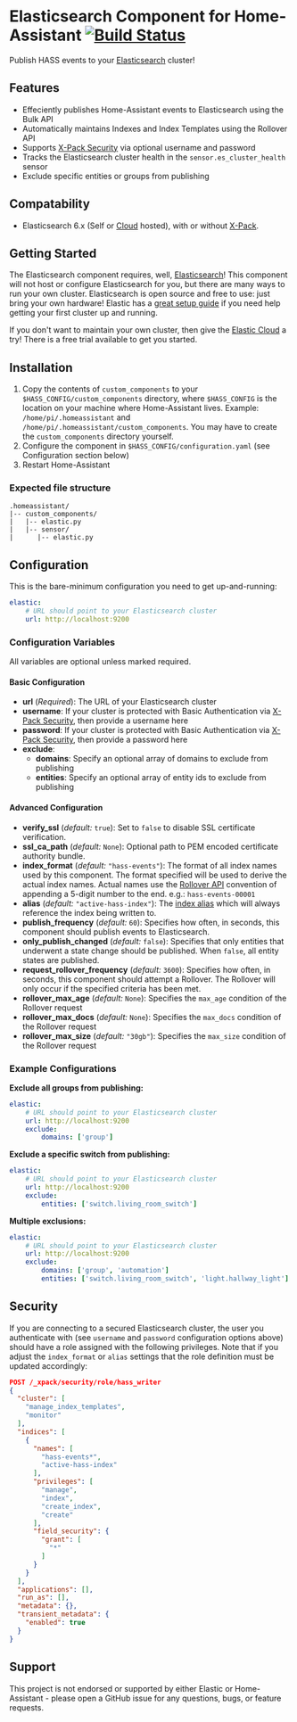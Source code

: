 Elasticsearch Component for Home-Assistant
[![Build Status](https://travis-ci.org/legrego/homeassistant-elasticsearch.svg?branch=master)](https://travis-ci.org/legrego/homeassistant-elasticsearch)
=====

Publish HASS events to your [Elasticsearch](https://elastic.co) cluster!

## Features
* Effeciently publishes Home-Assistant events to Elasticsearch using the Bulk API
* Automatically maintains Indexes and Index Templates using the Rollover API
* Supports [X-Pack Security](https://www.elastic.co/products/x-pack/security) via optional username and password
* Tracks the Elasticsearch cluster health in the `sensor.es_cluster_health` sensor
* Exclude specific entities or groups from publishing

## Compatability
* Elasticsearch 6.x (Self or [Cloud](https://www.elastic.co/cloud) hosted), with or without [X-Pack](https://www.elastic.co/products/x-pack).

## Getting Started
The Elasticsearch component requires, well, [Elasticsearch](https://www.elastic.co/products/elasticsearch)!
This component will not host or configure Elasticsearch for you, but there are many ways to run your own cluster.
Elasticsearch is open source and free to use: just bring your own hardware!
Elastic has a [great setup guide](https://www.elastic.co/start) if you need help getting your first cluster up and running.

If you don't want to maintain your own cluster, then give the [Elastic Cloud](https://www.elastic.co/cloud) a try! There is a free trial available to get you started.

## Installation
1. Copy the contents of `custom_components` to your `$HASS_CONFIG/custom_components` directory, where `$HASS_CONFIG` is the location on your machine where Home-Assistant lives.
Example: `/home/pi/.homeassistant` and `/home/pi/.homeassistant/custom_components`. You may have to create the `custom_components` directory yourself.
2. Configure the component in `$HASS_CONFIG/configuration.yaml` (see Configuration section below)
3. Restart Home-Assistant

### Expected file structure
```
.homeassistant/
|-- custom_components/
|   |-- elastic.py
|   |-- sensor/
|      |-- elastic.py

```


## Configuration
This is the bare-minimum configuration you need to get up-and-running:
```yaml
elastic:
    # URL should point to your Elasticsearch cluster
    url: http://localhost:9200
```
### Configuration Variables
All variables are optional unless marked required.
#### Basic Configuration
- **url** (*Required*): The URL of your Elasticsearch cluster
- **username**: If your cluster is protected with Basic Authentication via [X-Pack Security](https://www.elastic.co/products/x-pack/security), then provide a username here
- **password**: If your cluster is protected with Basic Authentication via [X-Pack Security](https://www.elastic.co/products/x-pack/security), then provide a password here
- **exclude**:
    - **domains**: Specify an optional array of domains to exclude from publishing
    - **entities**: Specify an optional array of entity ids to exclude from publishing
#### Advanced Configuration
- **verify_ssl** (*default:* `true`): Set to `false` to disable SSL certificate verification.
- **ssl_ca_path** (*default:* `None`): Optional path to PEM encoded certificate authority bundle.
- **index_format** (*default:* `"hass-events"`): The format of all index names used by this component. The format specified will be used to derive the actual index names.
Actual names use the [Rollover API](https://www.elastic.co/guide/en/elasticsearch/reference/current/indices-rollover-index.html) convention of appending a 5-digit number to the end. e.g.: `hass-events-00001`
- **alias** (*default:* `"active-hass-index"`): The [index alias](https://www.elastic.co/guide/en/elasticsearch/reference/current/indices-aliases.html) which will always reference the index being written to.
- **publish_frequency** (*default:* `60`): Specifies how often, in seconds, this component should publish events to Elasticsearch.
- **only_publish_changed** (*default:* `false`): Specifies that only entities that underwent a state change should be published. When `false`, all entity states are published.
- **request_rollover_frequency** (*default:* `3600`): Specifies how often, in seconds, this component should attempt a Rollover. The Rollover will only occur if the specified criteria has been met.
- **rollover_max_age** (*default:* `None`): Specifies the `max_age` condition of the Rollover request
- **rollover_max_docs** (*default:* `None`): Specifies the `max_docs` condition of the Rollover request
- **rollover_max_size** (*default:* `"30gb"`): Specifies the `max_size` condition of the Rollover request


### Example Configurations
**Exclude all groups from publishing:**
```yaml
elastic:
    # URL should point to your Elasticsearch cluster
    url: http://localhost:9200
    exclude:
        domains: ['group']
```

**Exclude a specific switch from publishing:**
```yaml
elastic:
    # URL should point to your Elasticsearch cluster
    url: http://localhost:9200
    exclude:
        entities: ['switch.living_room_switch']
```

**Multiple exclusions:**
```yaml
elastic:
    # URL should point to your Elasticsearch cluster
    url: http://localhost:9200
    exclude:
        domains: ['group', 'automation']
        entities: ['switch.living_room_switch', 'light.hallway_light']
```
## Security
If you are connecting to a secured Elasticsearch cluster, the user you authenticate with (see `username` and `password` configuration options above) 
should have a role assigned with the following privileges. Note that if you adjust the `index_format` or `alias` settings that the role definition must be updated accordingly:

```json
POST /_xpack/security/role/hass_writer
{
  "cluster": [
    "manage_index_templates",
    "monitor"
  ],
  "indices": [
    {
      "names": [
        "hass-events*",
        "active-hass-index"
      ],
      "privileges": [
        "manage",
        "index",
        "create_index",
        "create"
      ],
      "field_security": {
        "grant": [
          "*"
        ]
      }
    }
  ],
  "applications": [],
  "run_as": [],
  "metadata": {},
  "transient_metadata": {
    "enabled": true
  }
}
```

## Support
This project is not endorsed or supported by either Elastic or Home-Assistant - please open a GitHub issue for any questions, bugs, or feature requests.
